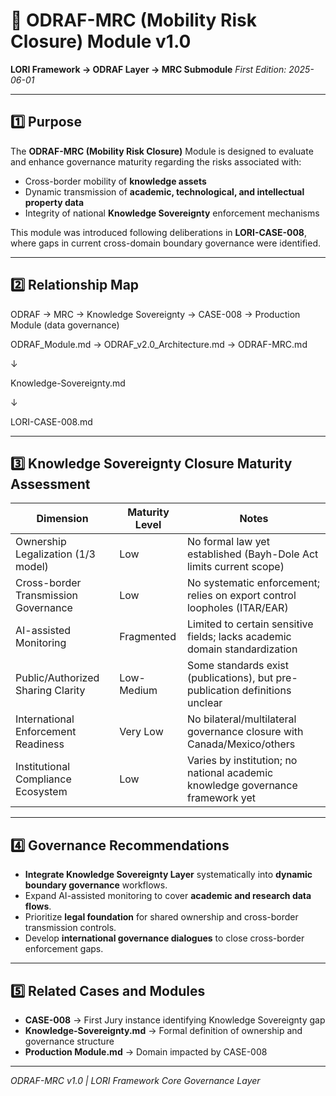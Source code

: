 # 📜 ODRAF-MRC (Mobility Risk Closure) Module v1.0

**LORI Framework → ODRAF Layer → MRC Submodule**
*First Edition: 2025-06-01*

---

## 1️⃣ Purpose

The **ODRAF-MRC (Mobility Risk Closure)** Module is designed to evaluate and enhance governance maturity regarding the risks associated with:

- Cross-border mobility of **knowledge assets**
- Dynamic transmission of **academic, technological, and intellectual property data**
- Integrity of national **Knowledge Sovereignty** enforcement mechanisms

This module was introduced following deliberations in **LORI-CASE-008**, where gaps in current cross-domain boundary governance were identified.

---

## 2️⃣ Relationship Map

ODRAF → MRC → Knowledge Sovereignty → CASE-008 → Production Module (data governance)

ODRAF_Module.md → ODRAF_v2.0_Architecture.md → ODRAF-MRC.md

↓

Knowledge-Sovereignty.md

↓

LORI-CASE-008.md

---

## 3️⃣ Knowledge Sovereignty Closure Maturity Assessment

| Dimension | Maturity Level | Notes |
|-----------|----------------|-------|
| Ownership Legalization (1/3 model) | Low | No formal law yet established (Bayh-Dole Act limits current scope) |
| Cross-border Transmission Governance | Low | No systematic enforcement; relies on export control loopholes (ITAR/EAR) |
| AI-assisted Monitoring | Fragmented | Limited to certain sensitive fields; lacks academic domain standardization |
| Public/Authorized Sharing Clarity | Low-Medium | Some standards exist (publications), but pre-publication definitions unclear |
| International Enforcement Readiness | Very Low | No bilateral/multilateral governance closure with Canada/Mexico/others |
| Institutional Compliance Ecosystem | Low | Varies by institution; no national academic knowledge governance framework yet |

---

## 4️⃣ Governance Recommendations

- **Integrate Knowledge Sovereignty Layer** systematically into **dynamic boundary governance** workflows.
- Expand AI-assisted monitoring to cover **academic and research data flows**.
- Prioritize **legal foundation** for shared ownership and cross-border transmission controls.
- Develop **international governance dialogues** to close cross-border enforcement gaps.

---

## 5️⃣ Related Cases and Modules

- **CASE-008** → First Jury instance identifying Knowledge Sovereignty gap
- **Knowledge-Sovereignty.md** → Formal definition of ownership and governance structure
- **Production Module.md** → Domain impacted by CASE-008

---

*ODRAF-MRC v1.0 | LORI Framework Core Governance Layer*




